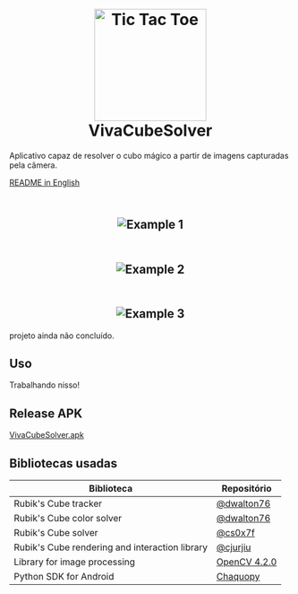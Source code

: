<h1 align="center">
  <br>
  <img src="https://github.com/Vivaldo-Roque/VivaCubeSolver_2/blob/master/img/vcs.png" alt="Tic Tac Toe" width="200">
  <br>
  VivaCubeSolver
  <br>
</h1>

Aplicativo capaz de resolver o cubo mágico a partir de imagens capturadas pela câmera.

[README in English](README.md)

<h2 align="center">
  <br>
  <img src="https://github.com/Vivaldo-Roque/VivaCubeSolver_2/blob/master/img/ex3.jpg" alt="Example 1">
  <br>
</h2>

<h2 align="center">
  <br>
  <img src="https://github.com/Vivaldo-Roque/VivaCubeSolver_2/blob/master/img/ex2.jpg" alt="Example 2">
  <br>
</h2>

<h2 align="center">
  <br>
  <img src="https://github.com/Vivaldo-Roque/VivaCubeSolver_2/blob/master/img/ex1.jpg" alt="Example 3">
  <br>
</h2>

projeto ainda não concluído.

## Uso

Trabalhando nisso!

## Release APK

[VivaCubeSolver.apk](app/release/app-release.apk)

## Bibliotecas usadas

| Biblioteca | Repositório |
| ------ | ------ |
| Rubik's Cube tracker | [@dwalton76](https://github.com/dwalton76/rubiks-cube-tracker) |
| Rubik's Cube color solver | [@dwalton76](https://github.com/dwalton76/rubiks-color-resolver) |
| Rubik's Cube solver | [@cs0x7f](https://github.com/cs0x7f/min2phase) |
| Rubik's Cube rendering and interaction library | [@cjurjiu](https://github.com/cjurjiu/AnimCubeAndroid) |
| Library for image processing | [OpenCV 4.2.0](https://sourceforge.net/projects/opencvlibrary/files/4.2.0/opencv-4.2.0-android-sdk.zip/download) |
| Python SDK for Android | [Chaquopy](https://chaquo.com/chaquopy/) |
